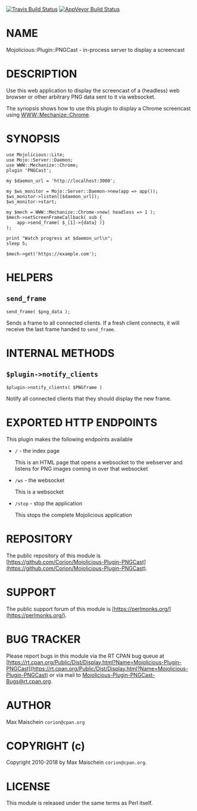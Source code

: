 
[![Travis Build Status](https://travis-ci.org/Corion/Mojolicious-Plugin-PNGCast.svg?branch=master)](https://travis-ci.org/Corion/Mojolicious-Plugin-PNGCast)
[![AppVeyor Build Status](https://ci.appveyor.com/api/projects/status/github/Corion/Mojolicious-Plugin-PNGCast?branch=master&svg=true)](https://ci.appveyor.com/project/Corion/Mojolicious-Plugin-PNGCast)

# NAME

Mojolicious::Plugin::PNGCast - in-process server to display a screencast

# DESCRIPTION

Use this web application to display the screencast of a (headless) web browser
or other arbitrary PNG data sent to it via websocket.

The synopsis shows how to use this plugin to display
a Chrome screencast using [WWW::Mechanize::Chrome](https://metacpan.org/pod/WWW::Mechanize::Chrome).

# SYNOPSIS

    use Mojolicious::Lite;
    use Mojo::Server::Daemon;
    use WWW::Mechanize::Chrome;
    plugin 'PNGCast';

    my $daemon_url = 'http://localhost:3000';

    my $ws_monitor = Mojo::Server::Daemon->new(app => app());
    $ws_monitor->listen([$daemon_url]);
    $ws_monitor->start;

    my $mech = WWW::Mechanize::Chrome->new( headless => 1 );
    $mech->setScreenFrameCallback( sub {
        app->send_frame( $_[1]->{data} )}
    );

    print "Watch progress at $daemon_url\n";
    sleep 5;

    $mech->get('https://example.com');

# HELPERS

## `send_frame`

    send_frame( $png_data );

Sends a frame to all connected clients. If a fresh client connects, it will
receive the last frame handed to `send_frame`.

# INTERNAL METHODS

## `$plugin->notify_clients`

    $plugin->notify_clients( $PNGframe )

Notify all connected clients that they should display the new frame.

# EXPORTED HTTP ENDPOINTS

This plugin makes the following endpoints available

- `/` - the index page

    This is an HTML page that opens a websocket to the webserver and listens for
    PNG images coming in over that websocket

- `/ws` - the websocket

    This is a websocket

- `/stop` - stop the application

    This stops the complete Mojolicious application

# REPOSITORY

The public repository of this module is
[https://github.com/Corion/Mojolicious-Plugin-PNGCast](https://github.com/Corion/Mojolicious-Plugin-PNGCast).

# SUPPORT

The public support forum of this module is [https://perlmonks.org/](https://perlmonks.org/).

# BUG TRACKER

Please report bugs in this module via the RT CPAN bug queue at
[https://rt.cpan.org/Public/Dist/Display.html?Name=Mojolicious-Plugin-PNGCast](https://rt.cpan.org/Public/Dist/Display.html?Name=Mojolicious-Plugin-PNGCast)
or via mail to [Mojolicious-Plugin-PNGCast-Bugs@rt.cpan.org](mailto:Mojolicious-Plugin-PNGCast-Bugs@rt.cpan.org).

# AUTHOR

Max Maischein `corion@cpan.org`

# COPYRIGHT (c)

Copyright 2010-2018 by Max Maischein `corion@cpan.org`.

# LICENSE

This module is released under the same terms as Perl itself.

